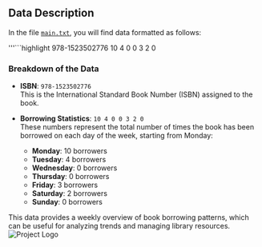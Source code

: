 ## Data Description

In the file [`main.txt`](main.txt), you will find data formatted as follows:

'''```highlight
978-1523502776 10 4 0 0 3 2 0 

### Breakdown of the Data

- **ISBN**: `978-1523502776`  
  This is the International Standard Book Number (ISBN) assigned to the book.

- **Borrowing Statistics**: `10 4 0 0 3 2 0`  
  These numbers represent the total number of times the book has been borrowed on each day of the week, starting from Monday:

  - **Monday**: 10 borrowers
  - **Tuesday**: 4 borrowers
  - **Wednesday**: 0 borrowers
  - **Thursday**: 0 borrowers
  - **Friday**: 3 borrowers
  - **Saturday**: 2 borrowers
  - **Sunday**: 0 borrowers

This data provides a weekly overview of book borrowing patterns, which can be useful for analyzing trends and managing library resources.
![Project Logo](fig.png)
